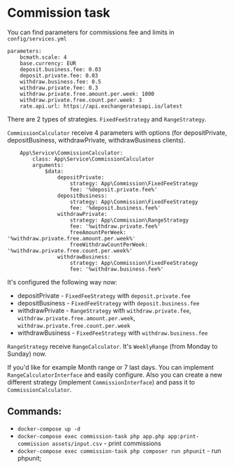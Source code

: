 # Commission task

You can find parameters for commissions fee and limits in `config/services.yml`
```
parameters:
    bcmath.scale: 4
    base.currency: EUR
    deposit.business.fee: 0.03
    deposit.private.fee: 0.03
    withdraw.business.fee: 0.5
    withdraw.private.fee: 0.3
    withdraw.private.free.amount.per.week: 1000
    withdraw.private.free.count.per.week: 3
    rate.api.url: https://api.exchangeratesapi.io/latest
```

There are 2 types of strategies. `FixedFeeStrategy` and `RangeStrategy`.

`CommissionCalculator` receive 4 parameters with options (for depositPrivate, depositBusiness, withdrawPrivate, withdrawBusiness clients).

```
    App\Service\CommissionCalculator:
        class: App\Service\CommissionCalculator
        arguments:
            $data:
                depositPrivate:
                    strategy: App\Commission\FixedFeeStrategy
                    fee: '%deposit.private.fee%'
                depositBusiness:
                    strategy: App\Commission\FixedFeeStrategy
                    fee: '%deposit.business.fee%'
                withdrawPrivate:
                    strategy: App\Commission\RangeStrategy
                    fee: '%withdraw.private.fee%'
                    freeAmountPerWeek: '%withdraw.private.free.amount.per.week%'
                    freeWithdrawCountPerWeek: '%withdraw.private.free.count.per.week%'
                withdrawBusiness:
                    strategy: App\Commission\FixedFeeStrategy
                    fee: '%withdraw.business.fee%'
```

It's configured the following way now:
- depositPrivate - `FixedFeeStrategy` with `deposit.private.fee`  
- depositBusiness - `FixedFeeStrategy` with `deposit.business.fee`
- withdrawPrivate - `RangeStrategy` with `withdraw.private.fee`, `withdraw.private.free.amount.per.week`, `withdraw.private.free.count.per.week`   
- withdrawBusiness - `FixedFeeStrategy` with `withdraw.business.fee`

`RangeStrategy` receive `RangeCalculator`. It's `WeeklyRange` (from Monday to Sunday) now.

If you'd like for example Month range or 7 last days. You can implement  `RangeCalculatorInterface` and easily configure.
Also you can create a new different strategy (implement `CommissionInterface`) and pass it to `CommissionCalculator`.   

## Commands:
- `docker-compose up -d`
- `docker-compose exec commission-task php app.php app:print-commission assets/input.csv` - print commissions
- `docker-compose exec commission-task php composer run phpunit` - run phpunit;
